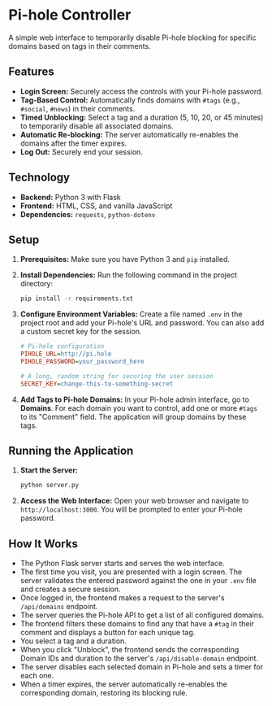 # Pi-hole Controller

A simple web interface to temporarily disable Pi-hole blocking for specific domains based on tags in their comments.

## Features

-   **Login Screen:** Securely access the controls with your Pi-hole password.
-   **Tag-Based Control:** Automatically finds domains with `#tags` (e.g., `#social`, `#news`) in their comments.
-   **Timed Unblocking:** Select a tag and a duration (5, 10, 20, or 45 minutes) to temporarily disable all associated domains.
-   **Automatic Re-blocking:** The server automatically re-enables the domains after the timer expires.
-   **Log Out:** Securely end your session.

## Technology

-   **Backend:** Python 3 with Flask
-   **Frontend:** HTML, CSS, and vanilla JavaScript
-   **Dependencies:** `requests`, `python-dotenv`

## Setup

1.  **Prerequisites:**
    Make sure you have Python 3 and `pip` installed.

2.  **Install Dependencies:**
    Run the following command in the project directory:
    ```bash
    pip install -r requirements.txt
    ```

3.  **Configure Environment Variables:**
    Create a file named `.env` in the project root and add your Pi-hole's URL and password. You can also add a custom secret key for the session.
    ```ini
    # Pi-hole configuration
    PIHOLE_URL=http://pi.hole
    PIHOLE_PASSWORD=your_password_here

    # A long, random string for securing the user session
    SECRET_KEY=change-this-to-something-secret
    ```

4.  **Add Tags to Pi-hole Domains:**
    In your Pi-hole admin interface, go to **Domains**. For each domain you want to control, add one or more `#tags` to its "Comment" field. The application will group domains by these tags.

## Running the Application

1.  **Start the Server:**
    ```bash
    python server.py
    ```

2.  **Access the Web Interface:**
    Open your web browser and navigate to `http://localhost:3000`. You will be prompted to enter your Pi-hole password.

## How It Works

-   The Python Flask server starts and serves the web interface.
-   The first time you visit, you are presented with a login screen. The server validates the entered password against the one in your `.env` file and creates a secure session.
-   Once logged in, the frontend makes a request to the server's `/api/domains` endpoint.
-   The server queries the Pi-hole API to get a list of all configured domains.
-   The frontend filters these domains to find any that have a `#tag` in their comment and displays a button for each unique tag.
-   You select a tag and a duration.
-   When you click "Unblock", the frontend sends the corresponding Domain IDs and duration to the server's `/api/disable-domain` endpoint.
-   The server disables each selected domain in Pi-hole and sets a timer for each one.
-   When a timer expires, the server automatically re-enables the corresponding domain, restoring its blocking rule.